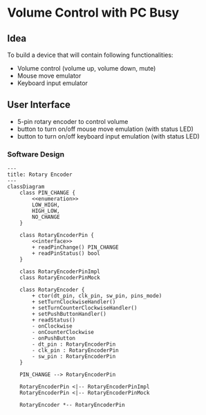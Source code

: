 # Volume Control with PC Busy

## Idea

To build a device that will contain following functionalities:

  * Volume control (volume up, volume down, mute)
  * Mouse move emulator
  * Keyboard input emulator

## User Interface

  * 5-pin rotary encoder to control volume
  * button to turn on/off mouse move emulation (with status LED)
  * button to turn on/off keyboard input emulation (with status LED)

### Software Design

```mermaid
---
title: Rotary Encoder
---
classDiagram
    class PIN_CHANGE {
        <<enumeration>>
        LOW_HIGH,
        HIGH_LOW,
        NO_CHANGE
    }

    class RotaryEncoderPin {
        <<interface>>
        + readPinChange() PIN_CHANGE
        + readPinStatus() bool
    }

    class RotaryEncoderPinImpl
    class RotaryEncoderPinMock

    class RotaryEncoder {
        + ctor(dt_pin, clk_pin, sw_pin, pins_mode)
        + setTurnClockwiseHandler()
        + setTurnCounterClockwiseHandler()
        + setPushButtonHandler()
        + readStatus()
        - onClockwise
        - onCounterClockwise
        - onPushButton
        - dt_pin : RotaryEncoderPin
        - clk_pin : RotaryEncoderPin
        - sw_pin : RotaryEncoderPin
    }

    PIN_CHANGE --> RotaryEncoderPin

    RotaryEncoderPin <|-- RotaryEncoderPinImpl
    RotaryEncoderPin <|-- RotaryEncoderPinMock

    RotaryEncoder *-- RotaryEncoderPin
```
